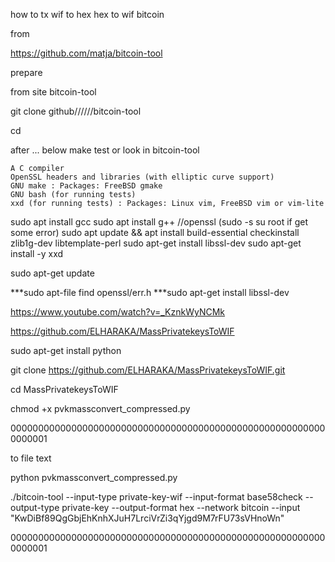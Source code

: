 how to tx wif to hex hex to wif bitcoin

from 

https://github.com/matja/bitcoin-tool

prepare

from site bitcoin-tool

git clone github//////bitcoin-tool

cd

after ... below make test or look in bitcoin-tool

    A C compiler
    OpenSSL headers and libraries (with elliptic curve support)
    GNU make : Packages: FreeBSD gmake
    GNU bash (for running tests)
    xxd (for running tests) : Packages: Linux vim, FreeBSD vim or vim-lite
    
sudo apt install gcc
sudo apt install g++
//openssl (sudo -s su root if get some error)
sudo apt update && apt install build-essential checkinstall zlib1g-dev libtemplate-perl
sudo apt-get install libssl-dev
sudo apt-get install -y xxd

sudo apt-get update

***sudo apt-file find openssl/err.h
***sudo apt-get install libssl-dev

https://www.youtube.com/watch?v=_KznkWyNCMk

https://github.com/ELHARAKA/MassPrivatekeysToWIF

sudo apt-get install python

git clone https://github.com/ELHARAKA/MassPrivatekeysToWIF.git

cd MassPrivatekeysToWIF

chmod +x pvkmassconvert_compressed.py

0000000000000000000000000000000000000000000000000000000000000001

to file text

python pvkmassconvert_compressed.py

./bitcoin-tool --input-type private-key-wif --input-format base58check --output-type private-key --output-format hex --network bitcoin  --input "KwDiBf89QgGbjEhKnhXJuH7LrciVrZi3qYjgd9M7rFU73sVHnoWn"

0000000000000000000000000000000000000000000000000000000000000001


